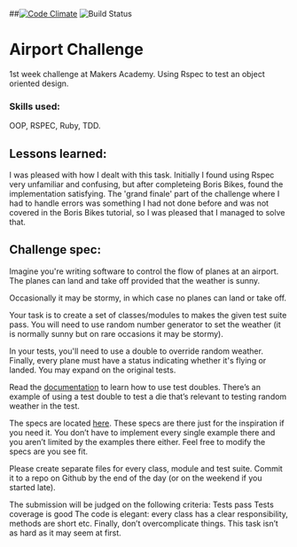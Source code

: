 ##[![Code Climate](https://codeclimate.com/github/veliancreate/airport_challenge/badges/gpa.svg)](https://codeclimate.com/github/veliancreate/airport_challenge) ![Build Status](https://travis-ci.org/veliancreate/airport_challenge.svg?branch=master)


# Airport Challenge

1st week challenge at Makers Academy. Using Rspec to test an object oriented design.

### Skills used:

OOP, RSPEC, Ruby, TDD.

## Lessons learned:

I was pleased with how I dealt with this task. Initially I found using Rspec very unfamiliar and confusing, but after completeing Boris Bikes, found the implementation satisfying. The 'grand finale' part of the challenge where I had to handle errors was something I had not done before and was not covered in the Boris Bikes tutorial, so I was pleased that I managed to solve that. 

## Challenge spec:

Imagine you're writing software to control the flow of planes at an airport. The planes can land and take off provided that the weather is sunny. 

Occasionally it may be stormy, in which case no planes can land or take off.

Your task is to create a set of classes/modules to makes the given test suite pass. You will need to use random number generator to set the weather (it is normally sunny but on rare occasions it may be stormy). 

In your tests, you'll need to use a double to override random weather. Finally, every plane must have a status indicating whether it's flying or landed. You may expand on the original tests.

Read the [documentation](https://www.relishapp.com/rspec/rspec-mocks/docs) to learn how to use test doubles. There’s an example of using a test double to test a die that’s relevant to testing random weather in the test.

The specs are located [here](http://bit.ly/1dFD7f1). These specs are there just for the inspiration if you need it. You don’t have to implement every single example there and you aren’t limited by the examples there either. Feel free to modify the specs are you see fit.

Please create separate files for every class, module and test suite. Commit it to a repo on Github by the end of the day (or on the weekend if you started late).

The submission will be judged on the following criteria: Tests pass Tests coverage is good The code is elegant: every class has a clear responsibility, methods are short etc. Finally, don’t overcomplicate things. This task isn’t as hard as it may seem at first.

